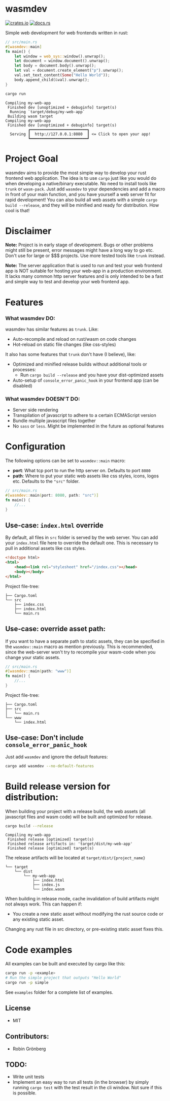 # wasmdev

[![crates.io](https://img.shields.io/crates/v/wasmdev.svg)](https://crates.io/crates/wasmdev)
[![docs.rs](https://docs.rs/wasmdev/badge.svg)](https://docs.rs/wasmdev)

Simple web development for web frontends written in rust:

```rust
// src/main.rs
#[wasmdev::main]
fn main() {
    let window = web_sys::window().unwrap();
    let document = window.document().unwrap();
    let body = document.body().unwrap();
    let val = document.create_element("p").unwrap();
    val.set_text_content(Some("Hello World"));
    body.append_child(&val).unwrap();
}
```
```bash
cargo run
```
```log
Compiling my-web-app
 Finished dev [unoptimized + debuginfo] target(s)
  Running `target/debug/my-web-app`
 Building wasm target
Compiling my-web-app
 Finished dev [unoptimized + debuginfo] target(s)
          ┏━━━━━━━━━━━━━━━━━━━━━━━━━┓
  Serving ┃  http://127.0.0.1:8080  ┃ <= Click to open your app!
          ┗━━━━━━━━━━━━━━━━━━━━━━━━━┛
```

# Project Goal
wasmdev aims to provide the most simple way to develop your rust frontend web application. The idea is to use `cargo` just like you would do when developing a native/binary executable. No need to install tools like `trunk` or `wasm-pack`. Just add `wasmdev` to your dependencies and add a macro in front of your main function, and you have yourself a web server fit for rapid development! You can also build all web assets with a simple `cargo build --release`, and they will be minified and ready for distribution. How cool is that!

# Disclaimer
**Note:** Project is in early stage of development. Bugs or other problems might still be present, error messages might have a long way to go etc. Don't use for large or $$$ projects. Use more tested tools like `trunk` instead.

**Note:** The server application that is used to run and test your web frontend app is NOT suitable for hosting your web-app in a production environment. It lacks many common http server features and is only intended to be a fast and simple way to test and develop your web frontend app.

# Features
### What wasmdev **DO**:
wasmdev has similar features as `trunk`. Like:
* Auto-recompile and reload on rust/wasm on code changes
* Hot-reload on static file changes (like css-styles)

It also has some features that `trunk` don't have (I believe), like:
* Optimized and minified release builds without additional tools or processes:
    * Run `cargo build --release` and you have your dist-optimized assets
* Auto-setup of `console_error_panic_hook` in your frontend app (can be disabled)

### What wasmdev **DOESN'T DO**:
* Server side rendering
* Transpilation of javascript to adhere to a certain ECMAScript version
* Bundle multiple javascript files together
* No `sass` or `less`. Might be implemented in the future as optional features

# Configuration

The following options can be set to `wasmdev::main` macro:
* **port**: What tcp port to run the http server on. Defaults to port `8080`
* **path**: Where to put your static web assets like css styles, icons, logos etc. Defaults to the `"src"` folder.
```rust
// src/main.rs
#[wasmdev::main(port: 8080, path: "src")]
fn main() {
    //...
}
```

## Use-case: `index.html` override

By default, all files in `src` folder is served by the web server. You can add your `index.html` file here to override the default one. This is necessary to pull in additional assets like css styles.
```html
<!doctype html>
<html>
    <head><link rel="stylesheet" href="/index.css"></head>
    <body></body>
</html>
```
Project file-tree:
```
├── Cargo.toml
└── src
    ├── index.css
    ├── index.html
    └── main.rs
```
## Use-case: override asset path:
If you want to have a separate path to static assets, they can be specified in the `wasmdev::main` macro as mention previously. This is recommended, since the web-server won't try to recompile your wasm-code when you change your static assets.
```rust
// src/main.rs
#[wasmdev::main(path: "www")]
fn main() {
    //...
}
```
Project file-tree:
```
├── Cargo.toml
├── src
│   └── main.rs
└── www
    └── index.html
```

## Use-case: Don't include `console_error_panic_hook`
Just add `wasmdev` and ignore the default features:
```bash
cargo add wasmdev --no-default-features
```

# Build release version for distribution:

When building your project with a release build, the web assets (all javascript files and wasm code) will be built and optimized for release.
```bash
cargo build --release
```
```
Compiling my-web-app
 Finished release [optimized] target(s)
 Finished release artifacts in: 'target/dist/my-web-app'
 Finished release [optimized] target(s)
```
The release artifacts will be located at `target/dist/{project_name}`
```
└── target
    └── dist
        └── my-web-app
            ├── index.html
            ├── index.js
            └── index.wasm
```
When building in release mode, cache invalidation of build artifacts might not always work. This can happen if:
* You create a new static asset without modifying the rust source code or any existing static asset.

Changing any rust file in src directory, or pre-existing static asset fixes this. 

# Code examples

All examples can be built and executed by cargo like this:
```bash
cargo run -p <example>
# Run the simple project that outputs "Hello World"
cargo run -p simple
```
See `examples` folder for a complete list of examples.

## License
* MIT

## Contributors:
* Robin Grönberg

## TODO:

* Write unit tests
* Implement an easy way to run all tests (in the browser) by simply running `cargo test` with the test result in the cli window. Not sure if this is possible.